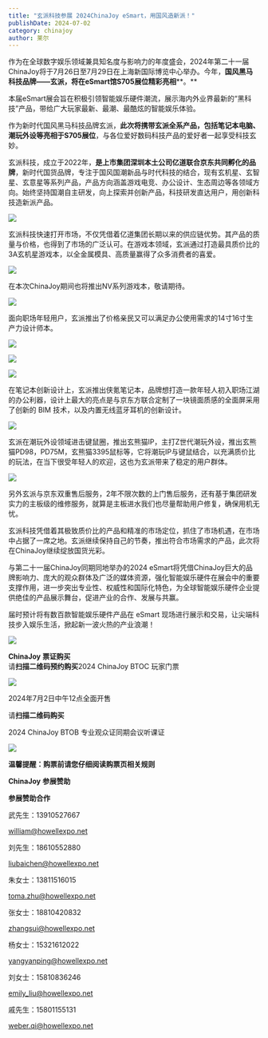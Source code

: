 ```yaml
---
title: "玄派科技参展 2024ChinaJoy eSmart，用国风造新派！"
publishDate: 2024-07-02
category: chinajoy
author: 莱尔
---
```


作为在全球数字娱乐领域兼具知名度与影响力的年度盛会，2024年第二十一届ChinaJoy将于7月26日至7月29日在上海新国际博览中心举办。今年，**国风黑马科技品牌——玄派，将在eSmart馆S705展位精彩亮相****。**

本届eSmart展会旨在积极引领智能娱乐硬件潮流，展示海内外业界最新的“黑科技”产品，带给广大玩家最新、最潮、最酷炫的智能娱乐体验。

作为新时代国风黑马科技品牌玄派，**此次将携带玄派全系产品，包括笔记本电脑、潮玩外设等亮相于****S705****展位**，与各位爱好数码科技产品的爱好者一起享受科技玄妙。

玄派科技，成立于2022年，**是上市集团深圳本土公司亿道联合京东共同孵化的品牌**，新时代国货品牌，专注于国风国潮新品与时代科技的结合，现有玄机星、玄智星、玄意星等系列产品，产品方向涵盖游戏电竞、办公设计、生态周边等各领域方向。始终坚持国潮自主研发，向上探索并创新产品，科技研发直达用户，用创新科技造新派产品。

![](https://ec-net-1251389766.cos.ap-shanghai.myqcloud.com/wp-content/uploads/2024/07/20240702130338792-1024x1024.jpg)

玄派科技快速打开市场，不仅凭借着亿道集团长期以来的供应链优势。其产品的质量与价格，也得到了市场的广泛认可。在游戏本领域，玄派通过打造最具质价比的3A玄机星游戏本，以全金属模具、高质量赢得了众多消费者的喜爱。

![](https://ec-net-1251389766.cos.ap-shanghai.myqcloud.com/wp-content/uploads/2024/07/20240702130347232-1024x585.jpg)

在本次ChinaJoy期间也将推出NV系列游戏本，敬请期待。

![](https://ec-net-1251389766.cos.ap-shanghai.myqcloud.com/wp-content/uploads/2024/07/20240702130408439-1024x585.jpg)

面向职场年轻用户，玄派推出了价格亲民又可以满足办公使用需求的14寸16寸生产力设计师本。

![](https://ec-net-1251389766.cos.ap-shanghai.myqcloud.com/wp-content/uploads/2024/07/20240702130413880-1024x585.jpg)

![](https://ec-net-1251389766.cos.ap-shanghai.myqcloud.com/wp-content/uploads/2024/07/20240702130418599-1024x585.jpg)

![](https://ec-net-1251389766.cos.ap-shanghai.myqcloud.com/wp-content/uploads/2024/07/20240702130353943-1024x585.jpg)

在笔记本创新设计上，玄派推出侠氪笔记本，品牌想打造一款年轻人初入职场江湖的办公利器，设计上最大的亮点是与京东方联合定制了一块镜面质感的全面屏采用了创新的 BIM 技术，以及内置无线蓝牙耳机的创新设计。

![](https://ec-net-1251389766.cos.ap-shanghai.myqcloud.com/wp-content/uploads/2024/07/20240702130423512-1024x585.jpg)

玄派在潮玩外设领域进击键鼠圈，推出玄熊猫IP，主打Z世代潮玩外设，推出玄熊猫PD98，PD75M，玄熊猫3395鼠标等，它将潮玩IP与键鼠结合，以充满质价比的玩法，在当下很受年轻人的欢迎，这也为玄派带来了稳定的用户群体。

![](https://ec-net-1251389766.cos.ap-shanghai.myqcloud.com/wp-content/uploads/2024/07/20240702130358956-602x1024.jpg)

另外玄派与京东双重售后服务，2年不限次数的上门售后服务，还有基于集团研发实力的主板级的维修服务，就算是主板进水我们也尽量帮助用户修复，确保用机无忧。

玄派科技凭借着其极致质价比的产品和精准的市场定位，抓住了市场机遇，在市场中占据了一席之地。玄派继续保持自己的节奏，推出符合市场需求的产品，此次将在ChinaJoy继续绽放国货光彩。

与第二十一届ChinaJoy同期同地举办的2024 eSmart将凭借ChinaJoy巨大的品牌影响力、庞大的观众群体及广泛的媒体资源，强化智能娱乐硬件在展会中的重要支撑作用，进一步突出专业性、权威性和国际化特色，为全球智能娱乐硬件企业提供绝佳的产品展示舞台，促进产业的合作、发展与共赢。

届时预计将有数百款智能娱乐硬件产品在 eSmart 现场进行展示和交易，让尖端科技步入娱乐生活，掀起新一波火热的产业浪潮！

![](https://ec-net-1251389766.cos.ap-shanghai.myqcloud.com/wp-content/uploads/2024/07/20240702130441447-492x1024.jpg)

**ChinaJoy** **票证购买**  
请**扫描二维码预约购买**2024 ChinaJoy BTOC 玩家门票

![](https://ec-net-1251389766.cos.ap-shanghai.myqcloud.com/wp-content/uploads/2024/07/20240702130446323.png)

2024年7月2日中午12点全面开售

  
请**扫描二维码购买**

2024 ChinaJoy BTOB 专业观众证同期会议听课证

![](https://ec-net-1251389766.cos.ap-shanghai.myqcloud.com/wp-content/uploads/2024/07/20240702130455775.png)

**温馨提醒：购票前请您仔细阅读购票页相关规则**

**ChinaJoy** **参展赞助**

**参展赞助合作**

武先生：13910527667

william@howellexpo.net

刘先生：18610552880

[liubaichen@howellexpo.net](mailto:liubaichen@howellexpo.net)

朱女士：13811516015

[toma.zhu@howellexpo.net](mailto:toma.zhu@howellexpo.net)

张女士：18810420832

[zhangsui@howellexpo.net](mailto:zhangsui@howellexpo.net)

杨女士：15321612022

[yangyanping@howellexpo.net](mailto:yangyanping@howellexpo.net)

刘女士：15810836246

[emily\_liu@howellexpo.net](mailto:emily_liu@howellexpo.net)

戚先生：15801155131

weber.qi@howellexpo.net
